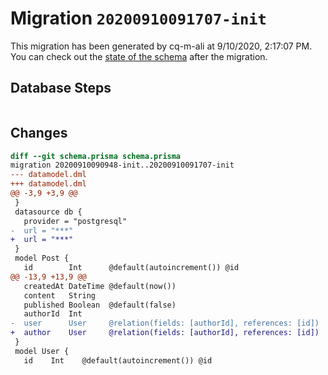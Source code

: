 # Migration `20200910091707-init`

This migration has been generated by cq-m-ali at 9/10/2020, 2:17:07 PM.
You can check out the [state of the schema](./schema.prisma) after the migration.

## Database Steps

```sql

```

## Changes

```diff
diff --git schema.prisma schema.prisma
migration 20200910090948-init..20200910091707-init
--- datamodel.dml
+++ datamodel.dml
@@ -3,9 +3,9 @@
 }
 datasource db {
   provider = "postgresql"
-  url = "***"
+  url = "***"
 }
 model Post {
   id        Int      @default(autoincrement()) @id
@@ -13,9 +13,9 @@
   createdAt DateTime @default(now())
   content   String
   published Boolean  @default(false)
   authorId  Int
-  user      User     @relation(fields: [authorId], references: [id])
+  author    User     @relation(fields: [authorId], references: [id])
 }
 model User {
   id    Int    @default(autoincrement()) @id
```


